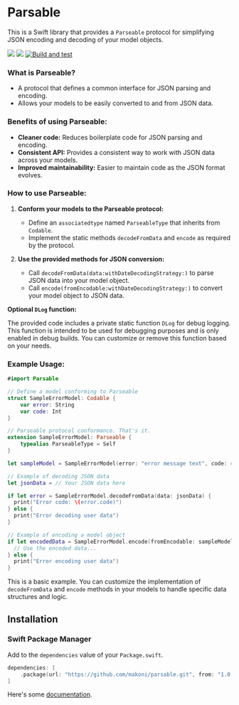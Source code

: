 # Parsable

This is a Swift library that provides a `Parseable` protocol for simplifying JSON encoding and decoding of your model objects.

[![](https://img.shields.io/endpoint?url=https%3A%2F%2Fswiftpackageindex.com%2Fapi%2Fpackages%2Fmakoni%2Fparsable%2Fbadge%3Ftype%3Dswift-versions)](https://swiftpackageindex.com/makoni/parsable) [![](https://img.shields.io/endpoint?url=https%3A%2F%2Fswiftpackageindex.com%2Fapi%2Fpackages%2Fmakoni%2Fparsable%2Fbadge%3Ftype%3Dplatforms)](https://swiftpackageindex.com/makoni/parsable) [![Build and test](https://github.com/makoni/parsable/actions/workflows/main.yml/badge.svg)](https://github.com/makoni/parsable/actions/workflows/main.yml)


### What is Parseable?

* A protocol that defines a common interface for JSON parsing and encoding.
* Allows your models to be easily converted to and from JSON data.

### Benefits of using Parseable:

* **Cleaner code:** Reduces boilerplate code for JSON parsing and encoding.
* **Consistent API:** Provides a consistent way to work with JSON data across your models.
* **Improved maintainability:** Easier to maintain code as the JSON format evolves.

### How to use Parseable:

1. **Conform your models to the Parseable protocol:**
   * Define an `associatedtype` named `ParseableType` that inherits from `Codable`.
   * Implement the static methods `decodeFromData` and `encode` as required by the protocol.

2. **Use the provided methods for JSON conversion:**
   * Call `decodeFromData(data:withDateDecodingStrategy:)` to parse JSON data into your model object.
   * Call `encode(fromEncodable:withDateDecodingStrategy:)` to convert your model object to JSON data.

**Optional `DLog` function:**

The provided code includes a private static function `DLog` for debug logging. This function is intended to be used for debugging purposes and is only enabled in debug builds. You can customize or remove this function based on your needs.

### Example Usage:

```swift
#import Parsable

// Define a model conforming to Parseable
struct SampleErrorModel: Codable {
    var error: String
    var code: Int
}

// Parseable protocol conformance. That's it.
extension SampleErrorModel: Parseable {
    typealias ParseableType = Self
}

let sampleModel = SampleErrorModel(error: "error message text", code: 404)

// Example of decoding JSON data
let jsonData = // Your JSON data here

if let error = SampleErrorModel.decodeFromData(data: jsonData) {
  print("Error code: \(error.code)")
} else {
  print("Error decoding user data")
}

// Example of encoding a model object
if let encodedData = SampleErrorModel.encode(fromEncodable: sampleModel) {
  // Use the encoded data...
} else {
  print("Error encoding user data")
}
```

This is a basic example. You can customize the implementation of `decodeFromData` and `encode` methods in your models to handle specific data structures and logic.

## Installation

### Swift Package Manager

Add to the `dependencies` value of your `Package.swift`.

```swift
dependencies: [
    .package(url: "https://github.com/makoni/parsable.git", from: "1.0.0"),
]
```

Here's some [documentation](https://spaceinbox.me/docs/parsable/documentation/parsable/).
